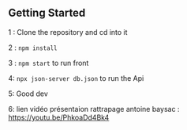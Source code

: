 ## Getting Started

1 : Clone the repository and cd into it

2 : `npm install`

3 : `npm start` to run front

4:  `npx json-server db.json` to run the Api

5: Good dev

6: lien vidéo présentaion rattrapage antoine baysac : https://youtu.be/PhkoaDd4Bk4
